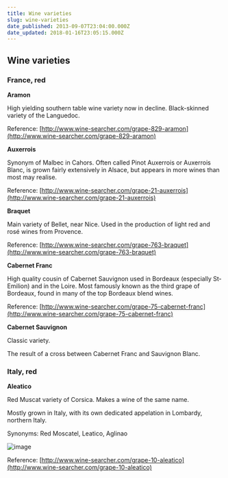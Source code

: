 ```yaml
---
title: Wine varieties
slug: wine-varieties
date_published: 2013-09-07T23:04:00.000Z
date_updated: 2018-01-16T23:05:15.000Z
---
```


## Wine varieties

### France, red

**Aramon**

High yielding southern table wine variety now in decline. Black-skinned variety of the Languedoc.

Reference: [http://www.wine-searcher.com/grape-829-aramon](http://www.wine-searcher.com/grape-829-aramon)

**Auxerrois**

Synonym of Malbec in Cahors. Often called Pinot Auxerrois or Auxerrois Blanc, is grown fairly extensively in Alsace, but appears in more wines than most may realise.

Reference: [http://www.wine-searcher.com/grape-21-auxerrois](http://www.wine-searcher.com/grape-21-auxerrois)

**Braquet**

Main variety of Bellet, near Nice. Used in the production of light red and rosé wines from Provence.

Reference: [http://www.wine-searcher.com/grape-763-braquet](http://www.wine-searcher.com/grape-763-braquet)

**Cabernet Franc**

High quality cousin of Cabernet Sauvignon used in Bordeaux (especially St-Emilion) and in the Loire. Most famously known as the third grape of Bordeaux, found in many of the top Bordeaux blend wines.

Reference: [http://www.wine-searcher.com/grape-75-cabernet-franc](http://www.wine-searcher.com/grape-75-cabernet-franc)

**Cabernet Sauvignon**

Classic variety.

The result of a cross between Cabernet Franc and Sauvignon Blanc.

### Italy, red

**Aleatico**

Red Muscat variety of Corsica. Makes a wine of the same name.

Mostly grown in Italy, with its own dedicated appelation in Lombardy, northern Italy.

Synonyms: Red Moscatel, Leatico, Aglinao

![image](http://sr3.wine-searcher.net/images/grape/aleatico-10-1-1.jpg)

Reference: [http://www.wine-searcher.com/grape-10-aleatico](http://www.wine-searcher.com/grape-10-aleatico)
